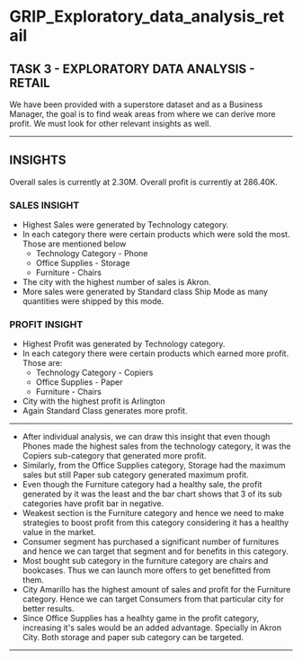 # GRIP_Exploratory_data_analysis_retail

## TASK 3 - EXPLORATORY DATA ANALYSIS - RETAIL

We have been provided with a superstore dataset and as a Business Manager, the goal is to find weak areas from where we can derive more profit.
We must look for other relevant insights as well.

-------------------------------------------------------------------------------------------------------------------------------
## INSIGHTS

Overall sales is currently at 2.30M.
Overall profit is currently at 286.40K.

### SALES INSIGHT

* Highest Sales were generated by Technology category.
* In each category there were certain products which were sold the most. Those are mentioned below
   * Technology Category - Phone
   * Office Supplies     - Storage
   * Furniture           - Chairs
* The city with the highest number of sales is Akron.
* More sales were generated by  Standard class Ship Mode as many quantities were shipped by this mode.


### PROFIT INSIGHT

* Highest Profit was generated by Technology category.
* In each category there were certain products which earned more profit. Those are:
  * Technology Category - Copiers
  * Office Supplies - Paper
  * Furniture - Chairs
* City with the highest profit is Arlington
* Again Standard Class generates more profit.

------------------------------------------------------------------------------------

* After individual analysis, we can draw this insight that even though Phones made the highest sales from the technology category, it was the Copiers sub-category that generated more profit.
* Similarly, from the Office Supplies category, Storage had the maximum sales but still Paper sub category generated maximum profit.
* Even though the Furniture category had a healthy sale, the profit generated by it was the least and the bar chart shows that 3 of its sub categories have profit bar in negative.
* Weakest section is the Furniture category and hence we need to make strategies to boost profit from this category considering it has a healthy value in the market.
* Consumer segment has purchased a significant number of furnitures and hence we can target that segment and for benefits in this category. 
* Most bought sub category in the furniture category are chairs and bookcases. Thus we can launch more offers to get benefitted from them.
* City Amarillo has the highest amount of sales and profit for the Furniture category. Hence we can target Consumers from that particular city for better results.
* Since Office Supplies has a healhty game in the profit category, increasing it's sales would be an added advantage. Specially in Akron City. Both storage and paper sub category can be targeted.
-----------------------------------------------------------------------------------
  



